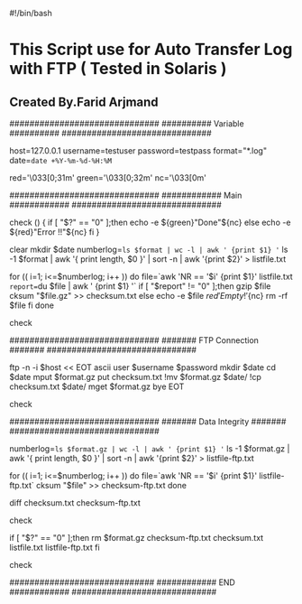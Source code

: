 #!/bin/bash

# This Script use for Auto Transfer Log with FTP ( Tested in Solaris )

## Created By.Farid Arjmand ##

##############################
########## Variable ##########
##############################

host=127.0.0.1
username=testuser
password=testpass
format="*.log"
date=`date +%Y-%m-%d-%H:%M`

red='\033[0;31m'
green='\033[0;32m'
nc='\033[0m'

##############################
############ Main ############
##############################

check ()
{
        if [ "$?" == "0" ];then
                echo -e ${green}"Done"${nc}
        else
                echo -e ${red}"Error !!"${nc}
        fi
}

clear
mkdir $date
numberlog=`ls $format | wc -l | awk ' {print $1} '`
ls -1 $format | awk '{ print length, $0 }' | sort -n | awk '{print $2}' > listfile.txt

for (( i=1; i<=$numberlog; i++ ))
do
        file=`awk 'NR == '$i' {print $1}' listfile.txt`
        report=`du $file |  awk ' {print $1} '`
        if [ "$report" != "0" ];then
                gzip $file
                cksum "$file.gz" >> checksum.txt
        else
                echo -e $file ${red}'Empty!'${nc}
                rm -rf $file
        fi
done

check

##############################
####### FTP Connection #######
##############################

ftp -n -i $host << EOT
ascii
user $username $password
mkdir $date
cd $date
mput $format.gz
put checksum.txt
!mv $format.gz $date/
!cp checksum.txt $date/
mget $format.gz
bye
EOT

check

##############################
####### Data Integrity #######
##############################

numberlog=`ls $format.gz | wc -l | awk ' {print $1} '`
ls -1 $format.gz | awk '{ print length, $0 }' | sort -n | awk '{print $2}' > listfile-ftp.txt

for (( i=1; i<=$numberlog; i++ ))
do
        file=`awk 'NR == '$i' {print $1}' listfile-ftp.txt`
        cksum "$file" >> checksum-ftp.txt
done

diff checksum.txt checksum-ftp.txt

check

if [ "$?" == "0" ];then
        rm $format.gz checksum-ftp.txt checksum.txt listfile.txt listfile-ftp.txt
fi

check

#############################
############ END ############
#############################
